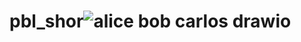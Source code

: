 # pbl_shor![alice bob carlos drawio](https://github.com/user-attachments/assets/b656db96-39d7-4428-859f-ce014e5995da)
